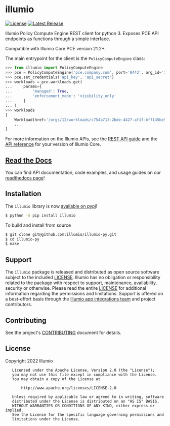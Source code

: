 # illumio  

[![License](https://img.shields.io/badge/License-Apache_2.0-blue.svg?color=orange)](https://opensource.org/licenses/Apache-2.0)
[![Latest Release](https://img.shields.io/github/v/release/illumio/illumio-py?label=Latest%20Release)](https://github.com/illumio/illumio-py/releases/latest)

Illumio Policy Compute Engine REST client for python 3. Exposes PCE API endpoints as functions through a simple interface.  

Compatible with Illumio Core PCE version 21.2+.  

The main entrypoint for the client is the `PolicyComputeEngine` class:  

```python
>>> from illumio import PolicyComputeEngine
>>> pce = PolicyComputeEngine('pce.company.com', port='8443', org_id='12')
>>> pce.set_credentials('api_key', 'api_secret')
>>> workloads = pce.workloads.get(
...     params={
...         'managed': True,
...         'enforcement_mode': 'visibility_only'
...     }
... )
>>> workloads
[
    Workload(href='/orgs/12/workloads/c754a713-2bde-4427-af1f-bff145be509b', ...),
    ...
]
```

For more information on the Illumio APIs, see the [REST API guide](https://docs.illumio.com/core/21.5/Content/LandingPages/Guides/rest-api.htm) and the [API reference](https://docs.illumio.com/core/21.5/API-Reference/index.html) for your version of Illumio Core.  

## [Read the Docs](https://illumio-py.readthedocs.io/en/latest/)

You can find API documentation, code examples, and usage guides on our [readthedocs page](https://illumio-py.readthedocs.io/en/latest/)!

## Installation  

The `illumio` library is now [available on pypi](https://pypi.org/project/illumio/)!  

```sh
$ python -m pip install illumio
```

To build and install from source  

```sh
$ git clone git@github.com:illumio/illumio-py.git
$ cd illumio-py
$ make
```

## Support  

The `illumio` package is released and distributed as open source software subject to the included [LICENSE](https://github.com/illumio/illumio-py/blob/main/LICENSE). Illumio has no obligation or responsibility related to the package with respect to support, maintenance, availability, security or otherwise. Please read the entire [LICENSE](https://github.com/illumio/illumio-py/blob/main/LICENSE) for additional information regarding the permissions and limitations. Support is offered on a best-effort basis through the [Illumio app integrations team](mailto:app-integrations@illumio.com) and project contributors.  

## Contributing  

See the project's [CONTRIBUTING](https://github.com/illumio/illumio-py/blob/main/.github/CONTRIBUTING.md) document for details.  

## License  

Copyright 2022 Illumio  

```
   Licensed under the Apache License, Version 2.0 (the "License");
   you may not use this file except in compliance with the License.
   You may obtain a copy of the License at

       http://www.apache.org/licenses/LICENSE-2.0

   Unless required by applicable law or agreed to in writing, software
   distributed under the License is distributed on an "AS IS" BASIS,
   WITHOUT WARRANTIES OR CONDITIONS OF ANY KIND, either express or implied.
   See the License for the specific language governing permissions and
   limitations under the License.
```
